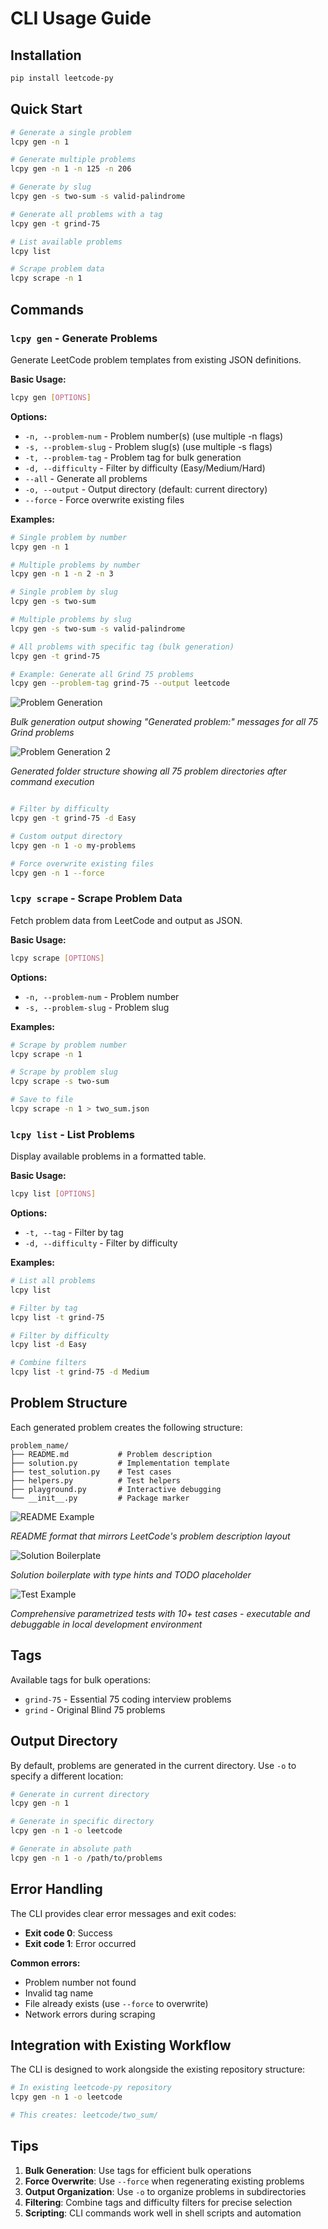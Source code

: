 # CLI Usage Guide

## Installation

```bash
pip install leetcode-py
```

## Quick Start

```bash
# Generate a single problem
lcpy gen -n 1

# Generate multiple problems
lcpy gen -n 1 -n 125 -n 206

# Generate by slug
lcpy gen -s two-sum -s valid-palindrome

# Generate all problems with a tag
lcpy gen -t grind-75

# List available problems
lcpy list

# Scrape problem data
lcpy scrape -n 1
```

## Commands

### `lcpy gen` - Generate Problems

Generate LeetCode problem templates from existing JSON definitions.

**Basic Usage:**

```bash
lcpy gen [OPTIONS]
```

**Options:**

- `-n, --problem-num` - Problem number(s) (use multiple -n flags)
- `-s, --problem-slug` - Problem slug(s) (use multiple -s flags)
- `-t, --problem-tag` - Problem tag for bulk generation
- `-d, --difficulty` - Filter by difficulty (Easy/Medium/Hard)
- `--all` - Generate all problems
- `-o, --output` - Output directory (default: current directory)
- `--force` - Force overwrite existing files

**Examples:**

```bash
# Single problem by number
lcpy gen -n 1

# Multiple problems by number
lcpy gen -n 1 -n 2 -n 3

# Single problem by slug
lcpy gen -s two-sum

# Multiple problems by slug
lcpy gen -s two-sum -s valid-palindrome

# All problems with specific tag (bulk generation)
lcpy gen -t grind-75

# Example: Generate all Grind 75 problems
lcpy gen --problem-tag grind-75 --output leetcode
```

![Problem Generation](https://raw.githubusercontent.com/wisarootl/leetcode-py/main/docs/images/problems-generation.png)

_Bulk generation output showing "Generated problem:" messages for all 75 Grind problems_

![Problem Generation 2](https://raw.githubusercontent.com/wisarootl/leetcode-py/main/docs/images/problems-generation-2.png)

_Generated folder structure showing all 75 problem directories after command execution_

```bash

# Filter by difficulty
lcpy gen -t grind-75 -d Easy

# Custom output directory
lcpy gen -n 1 -o my-problems

# Force overwrite existing files
lcpy gen -n 1 --force
```

### `lcpy scrape` - Scrape Problem Data

Fetch problem data from LeetCode and output as JSON.

**Basic Usage:**

```bash
lcpy scrape [OPTIONS]
```

**Options:**

- `-n, --problem-num` - Problem number
- `-s, --problem-slug` - Problem slug

**Examples:**

```bash
# Scrape by problem number
lcpy scrape -n 1

# Scrape by problem slug
lcpy scrape -s two-sum

# Save to file
lcpy scrape -n 1 > two_sum.json
```

### `lcpy list` - List Problems

Display available problems in a formatted table.

**Basic Usage:**

```bash
lcpy list [OPTIONS]
```

**Options:**

- `-t, --tag` - Filter by tag
- `-d, --difficulty` - Filter by difficulty

**Examples:**

```bash
# List all problems
lcpy list

# Filter by tag
lcpy list -t grind-75

# Filter by difficulty
lcpy list -d Easy

# Combine filters
lcpy list -t grind-75 -d Medium
```

## Problem Structure

Each generated problem creates the following structure:

```
problem_name/
├── README.md           # Problem description
├── solution.py         # Implementation template
├── test_solution.py    # Test cases
├── helpers.py          # Test helpers
├── playground.py       # Interactive debugging
└── __init__.py         # Package marker
```

![README Example](https://raw.githubusercontent.com/wisarootl/leetcode-py/main/docs/images/readme-example.png)

_README format that mirrors LeetCode's problem description layout_

![Solution Boilerplate](https://raw.githubusercontent.com/wisarootl/leetcode-py/main/docs/images/solution-boilerplate.png)

_Solution boilerplate with type hints and TODO placeholder_

![Test Example](https://raw.githubusercontent.com/wisarootl/leetcode-py/main/docs/images/test-example.png)

_Comprehensive parametrized tests with 10+ test cases - executable and debuggable in local development environment_

## Tags

Available tags for bulk operations:

- `grind-75` - Essential 75 coding interview problems
- `grind` - Original Blind 75 problems

## Output Directory

By default, problems are generated in the current directory. Use `-o` to specify a different location:

```bash
# Generate in current directory
lcpy gen -n 1

# Generate in specific directory
lcpy gen -n 1 -o leetcode

# Generate in absolute path
lcpy gen -n 1 -o /path/to/problems
```

## Error Handling

The CLI provides clear error messages and exit codes:

- **Exit code 0**: Success
- **Exit code 1**: Error occurred

**Common errors:**

- Problem number not found
- Invalid tag name
- File already exists (use `--force` to overwrite)
- Network errors during scraping

## Integration with Existing Workflow

The CLI is designed to work alongside the existing repository structure:

```bash
# In existing leetcode-py repository
lcpy gen -n 1 -o leetcode

# This creates: leetcode/two_sum/
```

## Tips

1. **Bulk Generation**: Use tags for efficient bulk operations
2. **Force Overwrite**: Use `--force` when regenerating existing problems
3. **Output Organization**: Use `-o` to organize problems in subdirectories
4. **Filtering**: Combine tags and difficulty filters for precise selection
5. **Scripting**: CLI commands work well in shell scripts and automation
